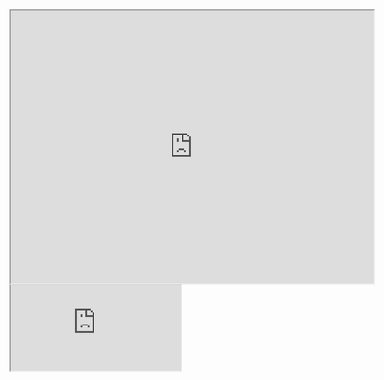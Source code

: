
<iframe src="https://www.google.com/maps/d/embed?mid=1MJPSleqGHEgyzx0nRIAmqAgk1CYxYLNh" width="640" height="480"></iframe>

<iframe src="https://www.youtube.com/watch?v=JMc7CU0zHPQ&feature=youtu.be" charset="UTF-8"></script>

<svg focusable="false" xmlns="http://www.w3.org/2000/svg" viewBox="0 0 24 24"><path d="M3 9v6h4l5 5V4L7 9H3zm13.5 3c0-1.77-1.02-3.29-2.5-4.03v8.05c1.48-.73 2.5-2.25 2.5-4.02zM14 3.23v2.06c2.89.86 5 3.54 5 6.71s-2.11 5.85-5 6.71v2.06c4.01-.91 7-4.49 7-8.77s-2.99-7.86-7-8.77z"></path></svg>
